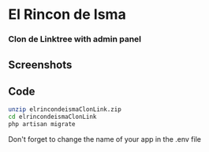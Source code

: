 # El Rincon de Isma
### Clon de Linktree with admin panel
## Screenshots
## Code
``` bash
unzip elrincondeismaClonLink.zip
cd elrincondeismaClonLink
php artisan migrate
```
Don't forget to change the name of your app in the .env file


